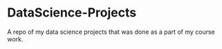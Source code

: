 # DataScience-Projects
A repo of my data science projects that was done as a part of my course work.
